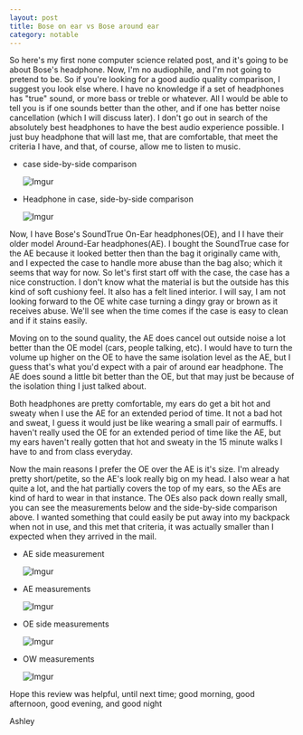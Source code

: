 ```yaml
---
layout: post
title: Bose on ear vs Bose around ear
category: notable
---
```


So here's my first none computer science related post, and it's going to be about Bose's headphone. Now, I'm no audiophile, and I'm not going to pretend to be. So if you're looking for a good audio quality comparison, I suggest you look else where. I have no knowledge if a set of headphones has "true" sound, or more bass or treble or whatever. All I would be able to tell you is if one sounds better than the other, and if one has better noise cancellation (which I will discuss later). I don't go out in search of the absolutely best headphones to have the best audio experience possible. I just buy headphone that will last me, that are comfortable, that meet the criteria I have, and that, of course, allow me to listen to music.


- case side-by-side comparison

	![Imgur](http://i.imgur.com/LJ698K5m.jpg)

- Headphone in case, side-by-side comparison 

	![Imgur](http://i.imgur.com/z9kazTRm.jpg)

Now, I have Bose's SoundTrue On-Ear headphones(OE), and I I have their older model Around-Ear headphones(AE). I bought the SoundTrue case for the AE because it looked better then than the bag it originally came with, and I expected the case to handle more abuse than the bag also; which it seems that way for now. So let's first start off with the case, the case has a nice construction. I don't know what the material is but the outside has this kind of soft cushiony feel. It also has a felt lined interior. I will say, I am not looking forward to the OE white case turning a dingy gray or brown as it receives abuse. We'll see when the time comes if the case is easy to clean and if it stains easily.

Moving on to the sound quality, the AE does cancel out outside noise a lot better than the OE model (cars, people talking, etc). I would have to turn the volume up higher on the OE to have the same isolation level as the AE, but I guess that's what you'd expect with a pair of around ear headphone. The AE does sound a little bit better than the OE, but that may just be because of the isolation thing I just talked about.

Both headphones are pretty comfortable, my ears do get a bit hot and sweaty when I use the AE for an extended period of time. It not a bad hot and sweat, I guess it would just be like wearing a small pair of earmuffs. I haven't really used the OE for an extended period of time like the AE, but my ears haven't really gotten that hot and sweaty in the 15 minute walks I have to and from class everyday.

Now the main reasons I prefer the OE over the AE is it's size. I'm already pretty short/petite, so the AE's look really big on my head. I also wear a hat quite a lot, and the hat partially covers the top of my ears, so the AEs are kind of hard to wear in that instance. The OEs also pack down really small, you can see the measurements below and the side-by-side comparison above. I wanted something that could easily be put away into my backpack when not in use, and this met that criteria, it was actually smaller than I expected when they arrived in the mail.

- AE side measurement

	![Imgur](http://i.imgur.com/pU4u5q3m.jpg)

- AE measurements

	![Imgur](http://i.imgur.com/baQjaDSm.jpg)

- OE side measurements

	![Imgur](http://i.imgur.com/OrmdqGBm.jpg)

- OW measurements

	![Imgur](http://i.imgur.com/FbT5GBHm.jpg)

Hope this review was helpful, until next time; good morning, good afternoon, good evening, and good night

Ashley